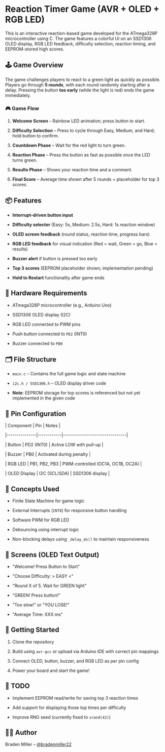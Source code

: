 # Reaction Timer Game (AVR + OLED + RGB LED)


This is an interactive reaction-based game developed for the ATmega328P microcontroller using C. The game features a colorful UI on an SSD1306 OLED display, RGB LED feedback, difficulty selection, reaction timing, and EEPROM-stored high scores.


## 🕹️ Game Overview


The game challenges players to react to a green light as quickly as possible. Players go through **5 rounds**, with each round randomly starting after a delay. Pressing the button **too early** (while the light is red) ends the game immediately.


### 🎮 Game Flow


1. **Welcome Screen** – Rainbow LED animation; press button to start.

2. **Difficulty Selection** – Press to cycle through Easy, Medium, and Hard; hold button to confirm.

3. **Countdown Phase** – Wait for the red light to turn green.

4. **Reaction Phase** – Press the button as fast as possible once the LED turns green.

5. **Results Phase** – Shows your reaction time and a comment.

6. **Final Score** – Average time shown after 5 rounds + placeholder for top 3 scores.


## 📦 Features


- **Interrupt-driven button input**

- **Difficulty selector** (Easy: 5s, Medium: 2.5s, Hard: 1s reaction window)

- **OLED screen feedback** (round status, reaction time, progress bars)

- **RGB LED feedback** for visual indication (Red = wait, Green = go, Blue = results)

- **Buzzer alert** if button is pressed too early

- **Top 3 scores** (EEPROM placeholder shown; implementation pending)

- **Hold to Restart** functionality after game ends


## 🔧 Hardware Requirements


- ATmega328P microcontroller (e.g., Arduino Uno)

- SSD1306 OLED display (I2C)

- RGB LED connected to PWM pins

- Push button connected to `PD2` (INT0)

- Buzzer connected to `PB0`


## 🗂️ File Structure


- `main.c` – Contains the full game logic and state machine

- `i2c.h / SSD1306.h` – OLED display driver code

- **Note**: EEPROM storage for top scores is referenced but not yet implemented in the given code


## 🔩 Pin Configuration


| Component     | Pin        | Notes                          |

|---------------|------------|--------------------------------|

| Button        | PD2 (INT0) | Active LOW with pull-up        |

| Buzzer        | PB0        | Activated during penalty        |

| RGB LED       | PB1, PB2, PB3 | PWM-controlled (OC1A, OC1B, OC2A) |

| OLED Display  | I2C (SCL/SDA) | SSD1306 display                |


## 🧠 Concepts Used


- Finite State Machine for game logic

- External Interrupts (`INT0`) for responsive button handling

- Software PWM for RGB LED

- Debouncing using interrupt logic

- Non-blocking delays using `_delay_ms()` to maintain responsiveness


## 📸 Screens (OLED Text Output)


- "Welcome! Press Button to Start"

- "Choose Difficulty: > EASY <"

- "Round X of 5. Wait for GREEN light"

- "GREEN! Press button!"

- "Too slow!" or "YOU LOSE!"

- "Average Time: XXX ms"


## 🚀 Getting Started


1. Clone the repository

2. Build using `avr-gcc` or upload via Arduino IDE with correct pin mappings

3. Connect OLED, button, buzzer, and RGB LED as per pin config

4. Power your board and start the game!


## 📝 TODO


- Implement EEPROM read/write for saving top 3 reaction times

- Add support for displaying those top times per difficulty

- Improve RNG seed (currently fixed to `srand(42)`)


## 👨‍💻 Author


Braden Miller – [@bradenmiller22](https://github.com/bradenmiller22)
